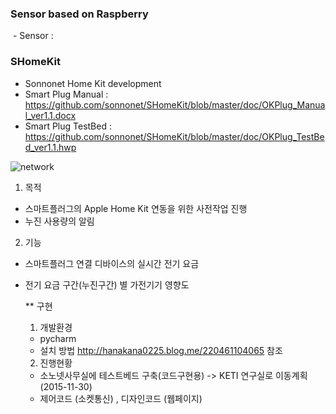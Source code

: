 ### Sensor based on Raspberry 
  - Sensor : 
### SHomeKit
  - Sonnonet Home Kit development
  - Smart Plug Manual : https://github.com/sonnonet/SHomeKit/blob/master/doc/OKPlug_Manual_ver1.1.docx
  - Smart Plug TestBed :  https://github.com/sonnonet/SHomeKit/blob/master/doc/OKPlug_TestBed_ver1.1.hwp

![network](https://raw.githubusercontent.com/sonnonet/SHomeKit/master/img/network.png)

1. 목적
  - 스마트플러그의 Apple Home Kit 연동을 위한 사전작업 진행
  - 누진 사용량의 알림
  
2. 기능
  - 스마트플러그 연결 디바이스의 실시간 전기 요금
  - 전기 요금 구간(누진구간) 별 가전기기 영향도


    ** 구현
     1. 개발환경
       - pycharm 
       - 설치 방법 http://hanakana0225.blog.me/220461104065 참조
     2. 진행현황
       - 소노넷사무실에 테스트베드 구축(코드구현용) -> KETI 연구실로 이동계획(2015-11-30)
       - 제어코드 (소켓통신) , 디자인코드 (웹페이지) 
